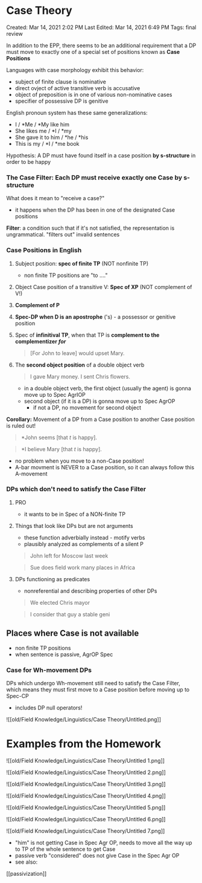 # Case Theory

Created: Mar 14, 2021 2:02 PM
Last Edited: Mar 14, 2021 6:49 PM
Tags: final review

In addition to the EPP, there seems to be an additional requirement that a DP must move to exactly one of a special set of positions known as **Case Positions**

Languages with case morphology exhibit this behavior:

- subject of finite clause is nominative
- direct ovject of active transitive verb is accusative
- object of preposition is in one of various non-nominative cases
- specifier of possessive DP is genitive

English pronoun system has these same generalizations:

- I / *Me / *My like him
- She likes me / *I / *my
- She gave it to him / *he / *his
- This is my / *I / *me book

Hypothesis:
A DP must have found itself in a case position **by s-structure** in order to be happy

### The Case Filter: Each DP must receive exactly one Case by s-structure

What does it mean to "receive a case?"

- it happens when the DP has been in one of the designated Case positions

**Filter**: a condition such that if it's not satisfied, the representation is ungrammatical. "filters out" invalid sentences

### Case Positions in English

1. Subject position: **spec of finite TP** (NOT nonfinite TP)
    - non finite TP positions are "to ...."
2. Object Case position of a transitive V: **Spec of XP** (NOT complement of V!)
3. **Complement of P**
4. **Spec-DP when D is an apostrophe** ('s) - a possessor or genitive position
5. Spec of **infinitival TP**, when that TP is **complement to the complementizer *for***

    > [For John to leave] would upset Mary.

6. The **second object position** of a double object verb

    > I gave Mary money.         I sent Chris flowers.

    - in a double object verb, the first object (usually the agent) is gonna move up to Spec AgrIOP
    - second object (if it is a DP) is gonna move up to Spec AgrOP
        - if not a DP, no movement for second object

**Corollary:** Movement of a DP from a Case position to another Case position is ruled out!

> *John seems [that *t* is happy].

> *I believe Mary [that *t* is happy].

- no problem when you move to a non-Case position!
- A-bar movment is NEVER to a Case position, so it can always follow this A-movement

### DPs which don't need to satisfy the Case Filter

1. PRO
    - it wants to be in Spec of a NON-finite TP
2. Things that look like DPs but are not arguments
    - these function adverbially instead - motify verbs
    - plausibly analyzed as complements of a silent P

    > John left for Moscow last week

    > Sue does field work many places in Africa

3. DPs functioning as predicates
    - nonreferential and describing properties of other DPs

    > We elected Chris mayor

    > I consider that guy a stable geni

## Places where Case is not available

- non finite TP positions
- when sentence is passive, AgrOP Spec

### Case for Wh-movement DPs

DPs which undergo Wh-movement still need to satisfy the Case Filter, which means they must first move to a Case position before moving up to Spec-CP

- includes DP null operators!

![[old/Field Knowledge/Linguistics/Case Theory/Untitled.png]]

# Examples from the Homework

![[old/Field Knowledge/Linguistics/Case Theory/Untitled 1.png]]

![[old/Field Knowledge/Linguistics/Case Theory/Untitled 2.png]]

![[old/Field Knowledge/Linguistics/Case Theory/Untitled 3.png]]

![[old/Field Knowledge/Linguistics/Case Theory/Untitled 4.png]]

![[old/Field Knowledge/Linguistics/Case Theory/Untitled 5.png]]

![[old/Field Knowledge/Linguistics/Case Theory/Untitled 6.png]]

![[old/Field Knowledge/Linguistics/Case Theory/Untitled 7.png]]

- "him" is not getting Case in Spec Agr OP, needs to move all the way up to TP of the whole sentence to get Case
- passive verb "considered" does not give Case in the Spec Agr OP
- see also:

[[passivization]]